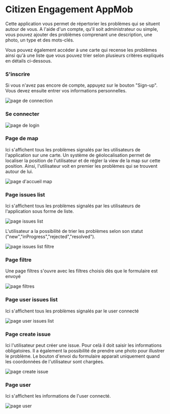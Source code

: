 # Citizen Engagement AppMob

Cette application vous permet de répertorier les problèmes qui se situent autour de vous. A l'aide d'un compte, qu'il soit administrateur ou simple, vous pouvez ajouter des problèmes comprenant une description, une photo, un type et des mots-clés.

Vous pouvez également accéder à une carte qui recense les problèmes ainsi qu'à une liste que vous pouvez trier
selon plusieurs critères expliqués en détails ci-dessous. 

### S'inscrire

Si vous n'avez pas encore de compte, appuyez sur le bouton "Sign-up". 
Vous devez ensuite entrer vos informations personnelles.

![page de connection](https://image.noelshack.com/fichiers/2018/14/2/1522781714-capture-d-ecran-2018-04-03-a-20-54-31.png)

### Se connecter
![page de login](https://image.noelshack.com/fichiers/2018/14/2/1522768676-login.png)

### Page de map
Ici s'affichent tous les problèmes signalés par les utilisateurs de l'application sur une carte. 
Un système de géolocalisation permet de localiser la position de l'utilisateur et de régler la view de la map sur cette position. Ainsi, l'utilisateur voit en premier les problèmes qui se trouvent autour de lui. 

![page d'accueil map](https://image.noelshack.com/fichiers/2018/14/2/1522781716-capture-d-ecran-2018-04-03-a-20-53-13.png)

### Page issues list
Ici s'affichent tous les problèmes signalés par les utilisateurs de l'application sous forme de liste.

![page issues list](https://image.noelshack.com/fichiers/2018/14/2/1522781715-capture-d-ecran-2018-04-03-a-20-52-34.png)

L'utilisateur a la possibilité de trier les problèmes selon son statut ("new","inProgress","rejected","resolved").

![page issues list filtre](https://image.noelshack.com/fichiers/2018/14/2/1522783319-capture-d-ecran-2018-04-03-a-21-21-05.png)

### Page filtre
Une page filtres s'ouvre avec les filtres choisis dès que le formulaire est envoyé

![page filtres](https://image.noelshack.com/fichiers/2018/14/2/1522783319-capture-d-ecran-2018-04-03-a-21-21-22.png
)


### Page user issues list
Ici s'affichent tous les problèmes signalés par le user connecté

![page user issues list](https://image.noelshack.com/fichiers/2018/14/2/1522781716-capture-d-ecran-2018-04-03-a-20-52-47.png)

### Page create issue
Ici l'utilisateur peut créer une issue. Pour celà il doit saisir les informations obligatoires. Il a également la possibilité de prendre une photo pour illustrer le problème. Le bouton d'envoi du formulaire apparait uniquement quand les coordonnées de l'utilisateur sont chargées.

![page create issue](https://image.noelshack.com/fichiers/2018/14/2/1522781715-capture-d-ecran-2018-04-03-a-20-54-09.png)

### Page user
Ici s'affichent les informations de l'user connecté.

![page user](https://image.noelshack.com/fichiers/2018/14/2/1522781715-capture-d-ecran-2018-04-03-a-20-52-59.png)





